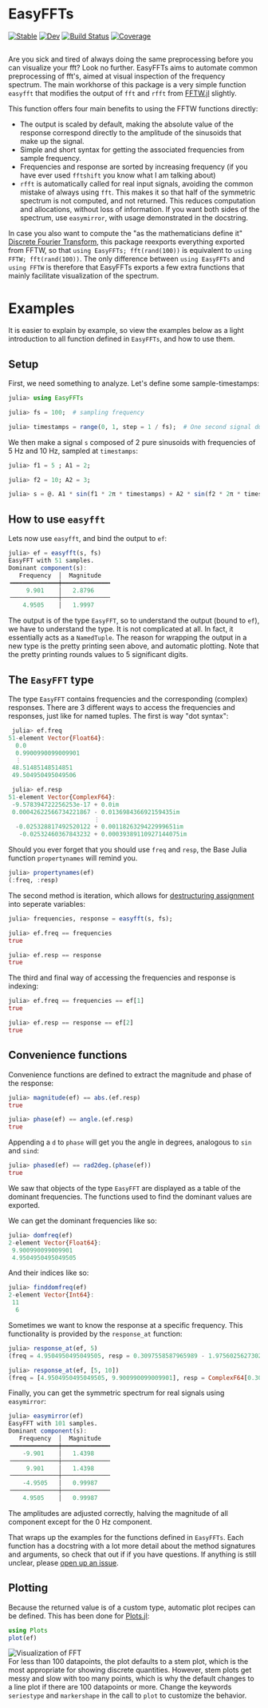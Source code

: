 # EasyFFTs

[![Stable](https://img.shields.io/badge/docs-stable-blue.svg)](https://KronosTheLate.github.io/EasyFFTs.jl/stable/)
[![Dev](https://img.shields.io/badge/docs-dev-blue.svg)](https://KronosTheLate.github.io/EasyFFTs.jl/dev/)
[![Build Status](https://github.com/KronosTheLate/EasyFFTs.jl/actions/workflows/CI.yml/badge.svg?branch=main)](https://github.com/KronosTheLate/EasyFFTs.jl/actions/workflows/CI.yml?query=branch%3Amain)
[![Coverage](https://codecov.io/gh/KronosTheLate/EasyFFTs.jl/branch/main/graph/badge.svg)](https://codecov.io/gh/KronosTheLate/EasyFFTs.jl)

##
Are you sick and tired of always doing the same preprocessing before you can visualize your fft? Look no further. EasyFFTs aims to automate common preprocessing of fft's, aimed at visual inspection of the frequency spectrum. The main workhorse of this package is a very simple function `easyfft` that modifies the output of `fft` and `rfft` from [FFTW.jl](https://github.com/JuliaMath/FFTW.jl) slightly.  

This function offers four main benefits to using the FFTW functions directly:
- The output is scaled by default, making the absolute value of the response 
correspond directly to the amplitude of the sinusoids that make up the signal.
- Simple and short syntax for getting the associated frequencies from sample frequency.
- Frequencies and response are sorted by increasing frequency (if you have ever used `fftshift` you know what I am talking about)
- `rfft` is automatically called for real input signals, avoiding 
the common mistake of always using `fft`. This makes it so that half of the symmetric 
spectrum is not computed, and not returned. This reduces computation and allocations, without loss of information. 
If you want both sides of the spectrum, use `easymirror`, with usage demonstrated in the docstring.

In case you also want to compute the "as the mathematicians define it" [Discrete Fourier Transform](https://en.wikipedia.org/wiki/Discrete_Fourier_transform), this package reexports everything exported from FFTW, so that `using EasyFFTs; fft(rand(100))` is equivalent to `using FFTW; fft(rand(100))`. The only difference between `using EasyFFTs` and `using FFTW` is therefore that EasyFFTs exports a few extra functions that mainly facilitate visualization of the spectrum.

# Examples
It is easier to explain by example, so view the examples below as a light introduction to all function defined in `EasyFFTs`, and how to use them.

## Setup
First, we need something to analyze. Let's define some sample-timestamps:
```julia
julia> using EasyFFTs

julia> fs = 100;  # sampling frequency

julia> timestamps = range(0, 1, step = 1 / fs);  # One second signal duration
```

We then make a signal `s` composed of 2 pure sinusoids with frequencies of 5 Hz and 10 Hz, sampled at `timestamps`:
```julia
julia> f1 = 5 ; A1 = 2;

julia> f2 = 10; A2 = 3;

julia> s = @. A1 * sin(f1 * 2π * timestamps) + A2 * sin(f2 * 2π * timestamps);
```

## How to use `easyfft`
Lets now use `easyfft`, and bind the output to `ef`:
```julia
julia> ef = easyfft(s, fs)
EasyFFT with 51 samples.
Dominant component(s):                  
   Frequency  │  Magnitude   
╺━━━━━━━━━━━━━┿━━━━━━━━━━━━━╸
     9.901    │   2.8796     
╶─────────────┼─────────────╴
    4.9505    │   1.9997     
```
The output is of the type `EasyFFT`, so to understand the output (bound to `ef`), we have to understand the type. 
It is not complicated at all. In fact, it essentially acts as a `NamedTuple`. 
The reason for wrapping the output in a new type is the pretty printing seen above, and 
automatic plotting. Note that the pretty printing rounds values to 5 significant digits.

## The `EasyFFT` type
The type `EasyFFT` contains frequencies and the corresponding (complex) responses.
There are 3 different ways to access the frequencies and responses, just like for named tuples.
The first is way "dot syntax":
```julia
 julia> ef.freq
51-element Vector{Float64}:
  0.0
  0.9900990099009901
  ⋮
 48.51485148514851
 49.504950495049506

 julia> ef.resp
51-element Vector{ComplexF64}:
 -9.578394722256253e-17 + 0.0im
 0.00042622566734221867 - 0.013698436692159435im
                        ⋮
  -0.025328817492520122 + 0.0011826329422999651im
   -0.02532460367843232 + 0.00039389110927144075im
```

Should you ever forget that you should use `freq` and `resp`, the Base Julia function `propertynames` will remind you.
```julia
julia> propertynames(ef)
(:freq, :resp)
```

The second method is iteration, which allows for [destructuring assignment](https://docs.julialang.org/en/v1/manual/functions/#destructuring-assignment) into seperate variables:
```julia
julia> frequencies, response = easyfft(s, fs);

julia> ef.freq == frequencies
true

julia> ef.resp == response
true
```

The third and final way of accessing the frequencies and response is indexing:
```julia
julia> ef.freq == frequencies == ef[1]
true

julia> ef.resp == response == ef[2]
true
```

## Convenience functions
Convenience functions are defined to extract the magnitude and phase of the response:
```julia
julia> magnitude(ef) == abs.(ef.resp)
true

julia> phase(ef) == angle.(ef.resp)
true
```

Appending a `d` to `phase` will get you the angle in degrees, analogous to `sin` and `sind`:
```julia
julia> phased(ef) == rad2deg.(phase(ef))
true
```

We saw that objects of the type `EasyFFT` are displayed 
as a table of the dominant frequencies. The functions used 
to find the dominant values are exported. 

We can get the dominant frequencies like so:
```julia
julia> domfreq(ef)
2-element Vector{Float64}:
 9.900990099009901
 4.9504950495049505
```

And their indices like so:
```julia
julia> finddomfreq(ef)
2-element Vector{Int64}:
 11
  6
```

Sometimes we want to know the response at a specific frequency. This 
functionality is provided by the `response_at` function:
```julia
julia> response_at(ef, 5)
(freq = 4.9504950495049505, resp = 0.3097558587965989 - 1.9756025627302725im)

julia> response_at(ef, [5, 10])
(freq = [4.9504950495049505, 9.900990099009901], resp = ComplexF64[0.3097558587965989 - 1.9756025627302725im, 0.881335139504854 - 2.741456352889268im])
```

Finally, you can get the symmetric spectrum for real signals using `easymirror`:
```julia
julia> easymirror(ef)
EasyFFT with 101 samples.
Dominant component(s):                   
   Frequency  │  Magnitude   
╺━━━━━━━━━━━━━┿━━━━━━━━━━━━━╸
    -9.901    │   1.4398     
╶─────────────┼─────────────╴
     9.901    │   1.4398     
╶─────────────┼─────────────╴
    -4.9505   │   0.99987    
╶─────────────┼─────────────╴
    4.9505    │   0.99987    
```
The amplitudes are adjusted correctly, halving the magnitude of 
all component except for the 0 Hz component.

That wraps up the examples for the functions defined in `EasyFFTs`. Each function has a docstring with a lot more detail about the method signatures and arguments, so check that out if if you have questions. If anything is still unclear, please [open up an issue](https://github.com/KronosTheLate/EasyFFTs.jl/issues/new).


## Plotting
Because the returned value is of a custom type, automatic plot recipes can be defined. This has been done for [Plots.jl](https://github.com/JuliaPlots/Plots.jl):
```julia
using Plots
plot(ef)
```
![Visualization of FFT](assets/s_fft.png)  
For less than 100 datapoints, the plot defaults to a stem plot, which is the most appropriate for showing discrete quantities. 
However, stem plots get messy and slow with too many points, which is why the default changes to a line plot if there 
are 100 datapoints or more. Change the keywords `seriestype` and `markershape` in the call to `plot` to customize the behavior.